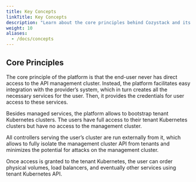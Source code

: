 ```yaml
---
title: Key Concepts
linkTitle: Key Concepts
description: "Learn about the core principles behind Cozystack and its key concepts"
weight: 10
aliases:
  - /docs/concepts
---
```


## Core Principles

The core principle of the platform is that the end-user never has direct access to the API management cluster. Instead, the platform facilitates easy integration with the provider’s system, which in turn creates all the necessary services for the user. Then, it provides the credentials for user access to these services.

Besides managed services, the platform allows to bootstrap tenant Kubernetes clusters. The users have full access to their tenant Kubernetes clusters but have no access to the management cluster.

All controllers serving the user’s cluster are run externally from it, which allows to fully isolate the management cluster API from tenants and minimizes the potential for attacks on the management cluster.

Once access is granted to the tenant Kubernetes, the user can order physical volumes, load balancers, and eventually other services using tenant Kubernetes API.


